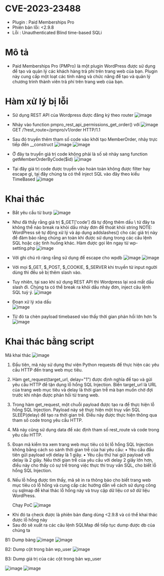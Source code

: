 # CVE-2023-23488

- Plugin : Paid Memberships Pro
- Phiên bản lỗi: <2.9.8
- Lỗi : Unauthenticated Blind time-based SQLi

# Mô tả

- Paid Memberships Pro (PMPro) là một plugin WordPress được sử dụng để tạo và quản lý các khách hàng trả phí trên trang web của bạn. Plugin này cung cấp một loạt các tính năng và chức năng để tạo và quản lý chương trình thành viên trả phí trên trang web của bạn.

# Hàm xử lý bị lỗi

- Sử dụng REST API của Wordpress được đăng ký theo router
  ![image](https://github.com/Manh130902/wordpress/assets/93723285/4522663e-ff2a-41c5-9c7a-06761f156a18)

- Nhảy vào function pmpro_rest_api_permissions_get_order() với
  ![image](https://github.com/Manh130902/wordpress/assets/93723285/457b73bf-52d2-4b90-9fdb-9cdf0c76cb1f)
  GET /?rest_route=/pmpro/v1/order HTTP/1.1
- Sau đó truyền thêm tham số code vào khởi tạo MemberOrder, nhảy trực tiếp đến \_\_construct
  ![image](https://github.com/Manh130902/wordpress/assets/93723285/18f13f03-a757-46a3-9de5-979107bc6e0f)
  ![image](https://github.com/Manh130902/wordpress/assets/93723285/d12a9718-2346-4c2a-b391-d16b26a3f6cc)

- Ở đây ta truyền giá trị code không phải là số sẽ nhảy sang function getMemberOrderByCode($id)
  ![image](https://github.com/Manh130902/wordpress/assets/93723285/e7b56092-2c06-4f85-8eba-3c71e946b920)

- Tại đây giá trị code được truyền vào hoàn toàn không được filter hay escape gì, tại đây chúng ta có thể inject SQL vào đây theo kiểu TimeBased
  ![image](https://github.com/Manh130902/wordpress/assets/93723285/60c38791-7d15-4a51-8948-7d815903ef8c)


# Khai thác

- Bắt yêu cầu từ burp
  ![image](https://github.com/Manh130902/wordpress/assets/93723285/a46699da-8870-4def-959f-e617a5a8c099)

- Như đã thấy rằng giá trị $\_GET['code'] đã tự động thêm dấu \ từ đây ta không thể nào break ra khỏi dấu nháy đơn để thoát khỏi string
  NOTE: WordPress sẽ tự động xử lý và áp dụng addslashes() cho các giá trị này để đảm bảo rằng chúng an toàn khi được sử dụng trong các câu lệnh SQL hoặc các tình huống khác. Hàm được gọi lên ngay từ wp-setting.php
  ![image](https://github.com/Manh130902/wordpress/assets/93723285/9c483566-24bb-44e8-81bf-7104b16f05b1)

- Với ghi chú rõ ràng rằng sử dụng để escape cho wpdb
  ![image](https://github.com/Manh130902/wordpress/assets/93723285/b3dfe0f4-3c00-431b-b365-0aae37b51a8d)
  ![image](https://github.com/Manh130902/wordpress/assets/93723285/2d0dc794-af2e-4149-bf1a-ce6b1f09843f)

- Với mọi $\_GET, $\_POST, $\_COOKIE, $\_SERVER khi truyền từ input người dùng thì đều sẽ bị thêm slash vào.
- Tuy nhiên, tại sao khi sử dụng REST API thì Wordpress lại xoá mất dấu slash đi. Chúng ta có thể break ra khỏi dấu nháy đơn, inject câu lệnh SQL tuỳ ý.
  ![image](https://github.com/Manh130902/wordpress/assets/93723285/ebaedfea-d519-484b-acfc-500cbfc127c2)

- Đoạn xử lý xóa dấu \
  ![image](https://github.com/Manh130902/wordpress/assets/93723285/a3667353-f8b7-4829-8add-ab5242a349dc)

- Từ đó ta chèn payload timebased vào thấy thời gian phản hồi lớn hơn 1s
  ![image](https://github.com/Manh130902/wordpress/assets/93723285/25a551ac-5875-4b76-8e7b-7b5c62b96d3a)

# Khai thác bằng script

Mã khai thác
  ![image](https://github.com/Manh130902/wordpress/assets/93723285/1eec599e-5636-4946-8eb0-face147d2118)

1. Đầu tiên, mã này sử dụng thư viện Python requests để thực hiện các yêu cầu HTTP đến trang web mục tiêu.
2. Hàm get_request(target_url, delay="1") được định nghĩa để tạo và gửi yêu cầu HTTP để tận dụng lỗ hổng SQL Injection. Biến target_url là URL của trang web mục tiêu và delay là thời gian trễ mà bạn muốn chờ đợi trước khi nhận được phản hồi từ trang web.
3. Trong hàm get_request, một chuỗi payload được tạo ra để thực hiện lỗ hổng SQL Injection. Payload này sẽ thực hiện một truy vấn SQL SLEEP(delay) để tạo ra thời gian trễ. Điều này được thực hiện thông qua tham số code trong yêu cầu HTTP.
4. Mã này cũng sử dụng data để xác định tham số rest_route và code trong yêu cầu HTTP.
5. Đoạn mã kiểm tra xem trang web mục tiêu có bị lỗ hổng SQL Injection không bằng cách so sánh thời gian trễ của hai yêu cầu:
   • Yêu cầu đầu tiên gửi payload với delay là 1 giây.
   • Yêu cầu thứ hai gửi payload với delay là 2 giây. Nếu thời gian trễ của yêu cầu với delay 2 giây lớn hơn, điều này cho thấy có sự trễ trong việc thực thi truy vấn SQL, cho biết lỗ hổng SQL Injection.
6. Nếu lỗ hổng được tìm thấy, mã sẽ in ra thông báo cho biết trang web mục tiêu có lỗ hổng và cung cấp các hướng dẫn về cách sử dụng công cụ sqlmap để khai thác lỗ hổng này và truy cập dữ liệu cơ sở dữ liệu WordPress.

   Chạy PoC
   ![image](https://github.com/Manh130902/wordpress/assets/93723285/87567d95-cb84-40b2-907d-74b4ed69fde7)

- Khi đó ta check được là phiên bản đang dùng <2.9.8 và có thể khai thác được lỗ hổng này
- Sau đó sẽ xuất ra các câu lệnh SQLMap để tiếp tục dump được db của chúng ta
  
B1: Dump bảng 
  ![image](https://github.com/Manh130902/wordpress/assets/93723285/a09d0dab-415e-4452-a792-421ba340d3f7)
  ![image](https://github.com/Manh130902/wordpress/assets/93723285/c2db2f9e-ac78-4cc1-a1c3-8718018adac2)

B2: Dump cột trong bản wp_user
  ![image](https://github.com/Manh130902/wordpress/assets/93723285/6e365348-a838-487c-9987-1f5870d5a572)

B3: Dump giá trị của các cột trong bản wp_user

  ![image](https://github.com/Manh130902/wordpress/assets/93723285/f4d19656-6234-46a4-a960-e21b4fbc710c)
  ![image](https://github.com/Manh130902/wordpress/assets/93723285/50630fe1-c200-4624-830d-4b350736ea39)


